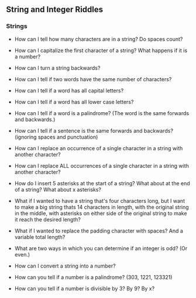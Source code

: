 ## String and Integer Riddles

### Strings

* How can I tell how many characters are in a string? Do spaces count?

* How can I capitalize the first character of a string? What
happens if it is a number?

* How can I turn a string backwards?

* How can I tell if two words have the same number of characters?

* How can I tell if a word has all capital letters?

* How can I tell if a word has all lower case letters?

* How can I tell if a word is a palindrome? (The word is the same forwards and
  backwards.)

* How can I tell if a sentence is the same forwards and backwards? (ignoring spaces and punctuation)

* How can I replace an occurrence of a single character in a string with another
character?

* How can I replace ALL occurrences of a single character in a string with
another character?

* How do I insert 5 asterisks at the start of a string? What about at the end of
a string? What about x asterisks?

* What if I wanted to have a string that's four characters long, but I want to
make a big string thats 14 characters in length, with the original string in the
middle, with asterisks on either side of the original string to make it reach
the desired length?

* What if I wanted to replace the padding character with spaces? And a variable
total length?

* What are two ways in which you can determine if an integer is odd? (Or even.)

* How can I convert a string into a number?

* How can you tell if a number is a palindrome? (303, 1221, 123321)

* How can you tell if a number is divisible by 3? By 9? By x?
